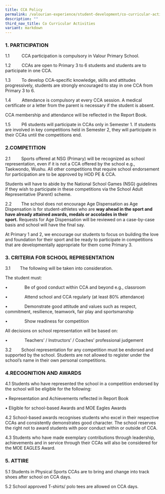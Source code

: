 ```yaml
---
title: CCA Policy
permalink: /valourian-experience/student-development/co-curricular-activities/cca-policy/
description: ""
third_nav_title: Co Curricular Activities
variant: markdown
---
```

###  1. PARTICIPATION

1.1          CCA participation is compulsory in Valour Primary School.

1.2         CCAs are open to Primary 3 to 6 students and students are to participate in one CCA.

1.3         To develop CCA-specific knowledge, skills and attitudes progressively, students are strongly encouraged to stay in one CCA from Primary 3 to 6. 

1.4         Attendance is compulsory at every CCA session. A medical certificate or a letter from the parent is necessary if the student is absent.

CCA membership and attendance will be reflected in the Report Book.

1.5         P6 students will participate in CCAs only in Semester 1. If students are involved in key competitions held in Semester 2, they will participate in their CCAs until the competitions end.

### 2.COMPETITION

2.1         Sports offered at NSG (Primary) will be recognized as school representation, even if it is not a CCA offered by the school e.g., Taekwondo, Wushu. All other competitions that require school endorsement for participation are to be approved by HOD PE & CCA. 

Students will have to abide by the National School Games (NSG) guidelines if they wish to participate in these competitions via the School Adult Representative (Parent) scheme.

2.2        The school does not encourage Age Dispensation as Age Dispensation is for student-athletes who are **way ahead in the sport and have already attained awards, medals or accolades in their sport.** Requests for Age Dispensation will be reviewed on a case-by-case basis and school will have the final say. 

At Primary 1 and 2, we encourage our students to focus on building the love and foundation for their sport and be ready to participate in competitions that are developmentally appropriate for them come Primary 3.

### 3. CRITERIA FOR SCHOOL REPRESENTATION


3.1        The following will be taken into consideration.

The student must:

•              Be of good conduct within CCA and beyond e.g., classroom

•              Attend school and CCA regularly (at least 80% attendance)

•              Demonstrate good attitude and values such as respect, commitment, resilience, teamwork, fair play and sportsmanship

•              Show readiness for competition

All decisions on school representation will be based on:

•              Teachers’ / Instructors’ / Coaches’ professional judgement

3.2        School representation for any competition must be endorsed and supported by the school. Students are not allowed to register under the school’s name in their own personal competitions.

### 4.RECOGNITION AND AWARDS

4.1         Students who have represented the school in a competition endorsed by the school will be eligible for
the following:

•              Representation and Achievements reflected in Report Book

•              Eligible for school-based Awards and MOE Eagles Awards

4.2        School-based awards recognises students who excel in their respective CCAs and consistently demonstrates good character. The school reserves the right not to award students with poor conduct within or outside of CCA.

4.3        Students who have made exemplary contributions through leadership, achievements and in service through their CCAs will also be considered for the MOE EAGLES Award.

### 5. ATTIRE

5.1         Students in Physical Sports CCAs are to bring and change into track shoes after school on CCA days.

5.2        School approved T-shirts/ polo tees are allowed on CCA days.